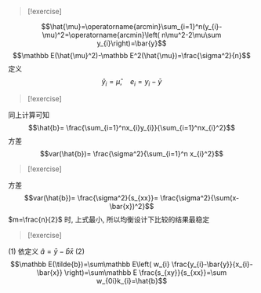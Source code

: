 > [!exercise]

$$\hat{\mu}=\operatorname{arcmin}\sum_{i=1}^n(y_{i}-\mu)^2=\operatorname{arcmin}\left( n\mu^2-2\mu\sum y_{i}\right)=\bar{y}$$
$$\mathbb E(\hat{\mu}^2)-\mathbb E^2(\hat{\mu})=\frac{\sigma^2}{n}$$
定义
$$\hat{y}_{i}=\hat{\mu},\quad e_{i}=y_{i}-\bar{y}$$
> [!exercise]

同上计算可知
$$\hat{b}= \frac{\sum_{i=1}^nx_{i}y_{i}}{\sum_{i=1}^nx_{i}^2}$$
方差
$$var(\hat{b})= \frac{\sigma^2}{\sum_{i=1}^n x_{i}^2}$$

> [!exercise]

方差
$$var(\hat{b})= \frac{\sigma^2}{s_{xx}}= \frac{\sigma^2}{\sum(x-\bar{x})^2}$$
$m=\frac{n}{2}$ 时, 上式最小, 所以均衡设计下比较的结果最稳定

> [!exercise]

(1)
依定义 $\hat{a}=\bar{y}-\hat{b}\bar{x}$
(2)
$$\mathbb E(\tilde{b})=\sum\mathbb E\left( w_{i} \frac{y_{i}-\bar{y}}{x_{i}-\bar{x}} \right)=\sum\mathbb E \frac{s_{xy}}{s_{xx}}=\sum w_{0i}k_{i}=\hat{b}$$
